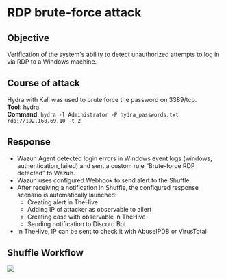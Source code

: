 # RDP brute-force attack

## Objective
Verification of the system's ability to detect unauthorized attempts to log in via RDP to a Windows machine.

## Course of attack
Hydra with Kali was used to brute force the password on 3389/tcp.  
**Tool**: hydra  
**Command**: `hydra -l Administrator -P hydra_passwords.txt rdp://192.168.69.10 -t 2`  

## Response
- Wazuh Agent detected login errors in Windows event logs (windows, authentication_failed) and sent a custom rule “Brute-force RDP detected” to Wazuh.  
- Wazuh uses configured Webhook to send alert to the Shuffle.  
- After receiving a notification in Shuffle, the configured response scenario is automatically launched:  
  - Creating alert in TheHive
  - Adding IP of attacker as observable to allert
  - Creating case with observable in TheHive
  - Sending notification to Discord Bot
- In TheHive, IP can be sent to check it with AbuseIPDB or VirusTotal

## Shuffle Workflow
![](Bachelor-Thesis-SOC-Prototype/images/shuffle-workflow-rdp.png)
